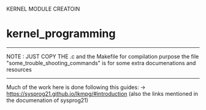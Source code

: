 KERNEL MODULE CREATOIN
# kernel_programming
*********
NOTE : JUST COPY THE .c and the Makefile for compilation purpose
the file "some_trouble_shooting_commands" is for some extra documenations and resources
*********

Much of the work here is done following this guides:
-> https://sysprog21.github.io/lkmpg/#introduction
  (also the links mentioned in the documenation of sysprog21)
